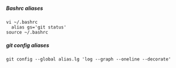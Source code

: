 ##### Bashrc aliases
```
vi ~/.bashrc
  alias gs='git status'
source ~/.bashrc
```

##### git config aliases
```
git config --global alias.lg 'log --graph --oneline --decorate'
```
